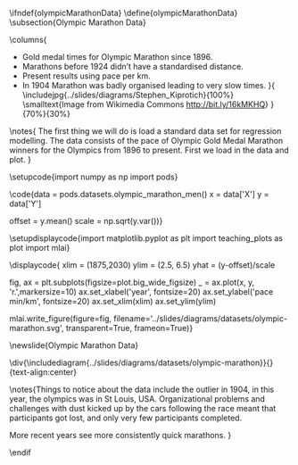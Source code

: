 \ifndef{olympicMarathonData}
\define{olympicMarathonData}
\subsection{Olympic Marathon Data}

\columns{
* Gold medal times for Olympic Marathon since 1896.
* Marathons before 1924 didn’t have a standardised distance.
* Present results using pace per km.
* In 1904 Marathon was badly organised leading to very slow times.
}{
\includejpg{../slides/diagrams/Stephen_Kiprotich}{100%}
\smalltext{Image from Wikimedia Commons <http://bit.ly/16kMKHQ>}
}{70%}{30%}

\notes{
The first thing we will do is load a standard data set for regression modelling. The data consists of the pace of Olympic Gold Medal Marathon winners for the Olympics from 1896 to present. First we load in the data and plot.
}

\setupcode{import numpy as np
import pods}

\code{data = pods.datasets.olympic_marathon_men()
x = data['X']
y = data['Y']

offset = y.mean()
scale = np.sqrt(y.var())}

\setupdisplaycode{import matplotlib.pyplot as plt
import teaching_plots as plot
import mlai}

\displaycode{
xlim = (1875,2030)
ylim = (2.5, 6.5)
yhat = (y-offset)/scale

fig, ax = plt.subplots(figsize=plot.big_wide_figsize)
_ = ax.plot(x, y, 'r.',markersize=10)
ax.set_xlabel('year', fontsize=20)
ax.set_ylabel('pace min/km', fontsize=20)
ax.set_xlim(xlim)
ax.set_ylim(ylim)

mlai.write_figure(figure=fig, 
                  filename='../slides/diagrams/datasets/olympic-marathon.svg', 
				  transparent=True, 
				  frameon=True)}

\newslide{Olympic Marathon Data}

\div{\includediagram{../slides/diagrams/datasets/olympic-marathon}}{}{text-align:center}

\notes{Things to notice about the data include the outlier in 1904, in this year, the olympics was in St Louis, USA. Organizational problems and challenges with dust kicked up by the cars following the race meant that participants got lost, and only very few participants completed. 

More recent years see more consistently quick marathons.
}

\endif
